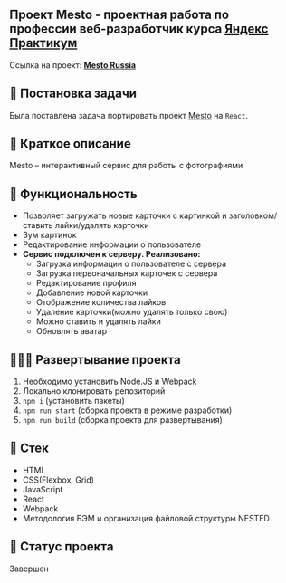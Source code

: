 ## Проект Mesto - проектная работа по профессии веб-разработчик курса [Яндекс Практикум](https://praktikum.yandex.ru 'Яндекс Практикум')

Ссылка на проект: **[Mesto Russia](https://mesto-react-two.vercel.app/)**

## 📖 Постановка задачи

Была поставлена задача портировать проект [Mesto](https://github.com/alraskalov/mesto) на `React`.

## 📃 Краткое описание

Mesto – интерактивный сервис для работы с фотографиями

## 🧥 Функциональность

+ Позволяет загружать новые карточки с картинкой и заголовком/ставить лайки/удалять карточки
+ Зум картинок
+ Редактирование информации о пользователе
+ **Сервис подключен к серверу. Реализовано:**
  + Загрузка информации о пользователе с сервера
  + Загрузка первоначальных карточек с сервера
  + Редактирование профиля
  + Добавление новой карточки
  + Отображение количества лайков
  + Удаление карточки(можно удалять только свою)
  + Можно ставить и удалять лайки
  + Обновлять аватар

## 👨🏻‍💻 Развертывание проекта

1. Необходимо установить Node.JS и Webpack
2. Локально клонировать репозиторий
3. `npm i` (установить пакеты)
4. `npm run start` (сборка проекта в режиме разработки)
5. `npm run build` (сборка проекта для развертывания)

## 🧰 Стек

- HTML
- CSS(Flexbox, Grid)
- JavaScript
- React
- Webpack
- Методология БЭМ и организация файловой структуры NESTED

## 🚩 Статус проекта

Завершен
